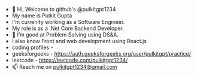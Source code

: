 - 👋 Hi, Welcome to github's @pulkitgpt1234 
- My name is Pulkit Gupta
- I'm currenlty working as a Software Engineer.
- My role is as a .Net Core Backend Developer.
- 👀 I’m good at Problem Solving using DS&A.
- I also know Front end web development using React.js
- coding profiles -
- geeksforgeeks - https://auth.geeksforgeeks.org/user/pulkitgpt/practice/
- leetcode - https://leetcode.com/pulkitgpt1234/
- 📫 Reach me on pulkitgpt1234@gmail.com

<!---
pulkitgpt1234/pulkitgpt1234 is a ✨ special ✨ repository because its `README.md` (this file) appears on your GitHub profile.
You can click the Preview link to take a look at your changes.
--->
